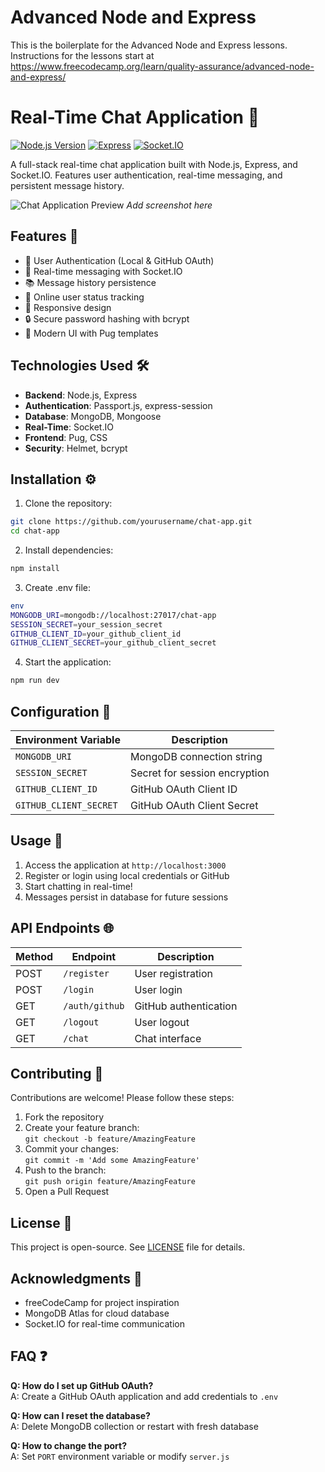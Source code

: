 # Advanced Node and Express

This is the boilerplate for the Advanced Node and Express lessons. Instructions for the lessons start at https://www.freecodecamp.org/learn/quality-assurance/advanced-node-and-express/

# Real-Time Chat Application 💬

[![Node.js Version](https://img.shields.io/badge/node-%3E%3D14.0.0-brightgreen)](https://nodejs.org/)
[![Express](https://img.shields.io/badge/expressjs-express-blue)](https://www.npmjs.com/package/express)
[![Socket.IO](https://img.shields.io/badge/socket.io-4.x-blue)](https://socket.io/)

A full-stack real-time chat application built with Node.js, Express, and Socket.IO. Features user authentication, real-time messaging, and persistent message history.

![Chat Application Preview](https://via.placeholder.com/800x400.png?text=Chat+App+Preview) 
*Add screenshot here*

## Features 🚀

- 🔐 User Authentication (Local & GitHub OAuth)
- 💬 Real-time messaging with Socket.IO
- 📚 Message history persistence
- 👥 Online user status tracking
- 📱 Responsive design
- 🔒 Secure password hashing with bcrypt
- 🎨 Modern UI with Pug templates

## Technologies Used 🛠️

- **Backend**: Node.js, Express
- **Authentication**: Passport.js, express-session
- **Database**: MongoDB, Mongoose
- **Real-Time**: Socket.IO
- **Frontend**: Pug, CSS
- **Security**: Helmet, bcrypt

## Installation ⚙️

1. Clone the repository:
```bash
git clone https://github.com/yourusername/chat-app.git
cd chat-app
```
2. Install dependencies:
```bash
npm install
```
3. Create .env file:
```bash
env
MONGODB_URI=mongodb://localhost:27017/chat-app
SESSION_SECRET=your_session_secret
GITHUB_CLIENT_ID=your_github_client_id
GITHUB_CLIENT_SECRET=your_github_client_secret
```

4. Start the application:
```bash
npm run dev
```

## Configuration 🔧

| Environment Variable     | Description                          |
|--------------------------|--------------------------------------|
| `MONGODB_URI`            | MongoDB connection string            |
| `SESSION_SECRET`         | Secret for session encryption        |
| `GITHUB_CLIENT_ID`       | GitHub OAuth Client ID               |
| `GITHUB_CLIENT_SECRET`   | GitHub OAuth Client Secret           |

## Usage 📖

1. Access the application at `http://localhost:3000`
2. Register or login using local credentials or GitHub
3. Start chatting in real-time!
4. Messages persist in database for future sessions

## API Endpoints 🌐

| Method | Endpoint       | Description                |
|--------|----------------|----------------------------|
| POST   | `/register`    | User registration          |
| POST   | `/login`       | User login                 |
| GET    | `/auth/github` | GitHub authentication      |
| GET    | `/logout`      | User logout                |
| GET    | `/chat`        | Chat interface             |

## Contributing 🤝

Contributions are welcome! Please follow these steps:

1. Fork the repository
2. Create your feature branch:  
   `git checkout -b feature/AmazingFeature`
3. Commit your changes:  
   `git commit -m 'Add some AmazingFeature'`
4. Push to the branch:  
   `git push origin feature/AmazingFeature`
5. Open a Pull Request

## License 📄

This project is open-source. See [LICENSE](LICENSE) file for details.

## Acknowledgments 🙏

- freeCodeCamp for project inspiration
- MongoDB Atlas for cloud database
- Socket.IO for real-time communication

## FAQ ❓

**Q: How do I set up GitHub OAuth?**  
A: Create a GitHub OAuth application and add credentials to `.env`

**Q: How can I reset the database?**  
A: Delete MongoDB collection or restart with fresh database

**Q: How to change the port?**  
A: Set `PORT` environment variable or modify `server.js`